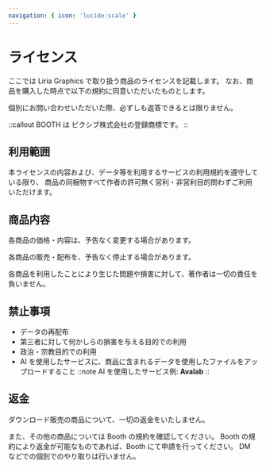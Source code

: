 ```yaml
---
navigation: { icon: 'lucide:scale' }
---
```


# ライセンス

ここでは Liria Graphics で取り扱う商品のライセンスを記載します。
なお、商品を購入した時点で以下の規約に同意いただいたものとします。

個別にお問い合わせいただいた際、必ずしも返答できるとは限りません。

::callout
BOOTH は ピクシブ株式会社の登録商標です。
::

## 利用範囲

本ライセンスの内容および、データ等を利用するサービスの利用規約を遵守している限り、
商品の同梱物すべて作者の許可無く営利・非営利目的問わずご利用いただけます。

## 商品内容

各商品の価格・内容は、予告なく変更する場合があります。

各商品の販売・配布を、予告なく停止する場合があります。

各商品を利用したことにより生じた問題や損害に対して、著作者は一切の責任を負いません。

## 禁止事項

- データの再配布
- 第三者に対して何かしらの損害を与える目的での利用
- 政治・宗教目的での利用
- AI を使用したサービスに、商品に含まれるデータを使用したファイルをアップロードすること
  ::note
  AI を使用したサービス例: **Avalab**
  ::

## 返金

ダウンロード販売の商品について、一切の返金をいたしません。

また、その他の商品については Booth の規約を確認してください。
Booth の規約により返金が可能なものであれば、Booth にて申請を行ってください。
DM などでの個別でのやり取りは行いません。

